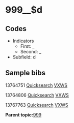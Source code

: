 # 999\_\_$d

## Codes

-   Indicators
    -   First: \_
    -   Second: \_
-   Subfield: d

## Sample bibs

13764751 [Quicksearch](https://search.library.yale.edu/catalog/13764751) [VXWS](http://prodorbis.library.yale.edu:7014/vxws/GetHoldingsService?bibId=13764751)

13764806 [Quicksearch](https://search.library.yale.edu/catalog/13764806) [VXWS](http://prodorbis.library.yale.edu:7014/vxws/GetHoldingsService?bibId=13764806)

13767763 [Quicksearch](https://search.library.yale.edu/catalog/13767763) [VXWS](http://prodorbis.library.yale.edu:7014/vxws/GetHoldingsService?bibId=13767763)

**Parent topic:**[999](../../tags/999/999.md)


